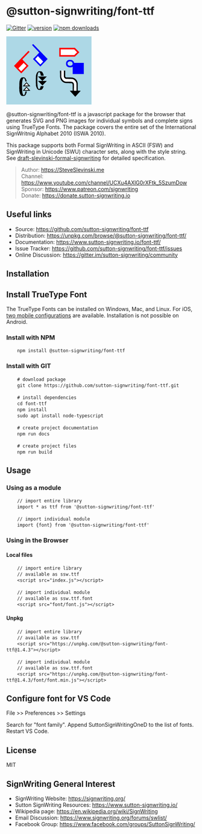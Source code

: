 # @sutton-signwriting/font-ttf
[![Gitter](https://badges.gitter.im/Join%20Chat.svg)](https://gitter.im/sutton-signwriting/community?utm_source=badge&utm_medium=badge&utm_campaign=pr-badge&utm_content=badge)
[![version](https://img.shields.io/npm/v/@sutton-signwriting/font-ttf)](https://www.npmjs.com/package/@sutton-signwriting/font-ttf)
[![npm downloads](https://img.shields.io/npm/dm/@sutton-signwriting/font-ttf)](https://npm-stat.com/charts.html?package=@sutton-signwriting/font-ttf&from=2019-12-09)

![SignWriting](./signwriting.png)

@sutton-signwriting/font-ttf is a javascript package for the browser that generates SVG and PNG images for individual symbols and complete signs using TrueType Fonts.  The package covers the entire set of the International SignWritnig Alphabet 2010 (ISWA 2010).

This package supports both Formal SignWriting in ASCII (FSW) and SignWriting in Unicode (SWU) character sets, along with the style string.  See [draft-slevinski-formal-signwriting](https://tools.ietf.org/id/draft-slevinski-formal-signwriting-09.html) for detailed specification.

> Author: https://SteveSlevinski.me  
> Channel: https://www.youtube.com/channel/UCXu4AXlG0rXFtk_5SzumDow  
> Sponsor: https://www.patreon.com/signwriting  
> Donate: https://donate.sutton-signwriting.io

## Useful links

- Source: https://github.com/sutton-signwriting/font-ttf
- Distribution: https://unpkg.com/browse/@sutton-signwriting/font-ttf/
- Documentation: https://www.sutton-signwriting.io/font-ttf/
- Issue Tracker: https://github.com/sutton-signwriting/font-ttf/issues
- Online Discussion: https://gitter.im/sutton-signwriting/community

## Installation

## Install TrueType Font

The TrueType Fonts can be installed on Windows, Mac, and Linux.  For iOS, [two mobile configurations](https://github.com/Slevinski/signwriting_2010_fonts) are available. Installation is not possible on Android.

### Install with NPM
```
    npm install @sutton-signwriting/font-ttf
```

### Install with GIT
```
    # download package
    git clone https://github.com/sutton-signwriting/font-ttf.git

    # install dependencies
    cd font-ttf
    npm install
    sudo apt install node-typescript

    # create project documentation
    npm run docs

    # create project files
    npm run build
```

## Usage

### Using as a module
```
    // import entire library
    import * as ttf from '@sutton-signwriting/font-ttf'

    // import individual module
    import {font} from '@sutton-signwriting/font-ttf'
```

### Using in the Browser

#### Local files
```
    // import entire library
    // available as ssw.ttf
    <script src="index.js"></script>

    // import individual module
    // available as ssw.ttf.font
    <script src="font/font.js"></script>
```

#### Unpkg
```
    // import entire library
    // available as ssw.ttf
    <script src="https://unpkg.com/@sutton-signwriting/font-ttf@1.4.3"></script>

    // import individual module
    // available as ssw.ttf.font
    <script src="https://unpkg.com/@sutton-signwriting/font-ttf@1.4.3/font/font.min.js"></script>
```

## Configure font for VS Code

File >> Preferences >> Settings

Search for "font family".  Append SuttonSignWritingOneD to the list of fonts.  Restart VS Code.

## License
MIT

## SignWriting General Interest
- SignWriting Website: https://signwriting.org/
- Sutton SignWriting Resources: https://www.sutton-signwriting.io/
- Wikipedia page: https://en.wikipedia.org/wiki/SignWriting
- Email Discussion: https://www.signwriting.org/forums/swlist/
- Facebook Group: https://www.facebook.com/groups/SuttonSignWriting/
